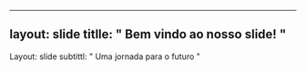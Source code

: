 ----
layout: slide
titlle: " Bem vindo ao nosso slide! "
----
Layout: slide
subtittl: "  Uma jornada para o futuro "
